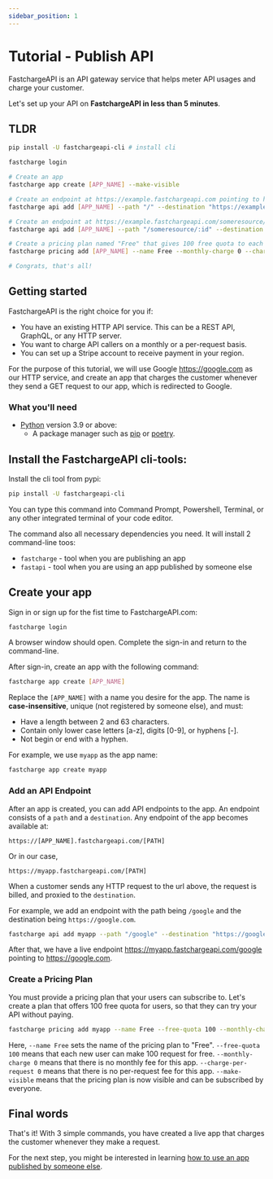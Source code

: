 ```yaml
---
sidebar_position: 1
---
```


# Tutorial - Publish API

FastchargeAPI is an API gateway service that helps meter API usages and charge your customer.

Let's set up your API on **FastchargeAPI in less than 5 minutes**.

## TLDR

```bash
pip install -U fastchargeapi-cli # install cli

fastcharge login

# Create an app
fastcharge app create [APP_NAME] --make-visible 

# Create an endpoint at https://example.fastchargeapi.com pointing to https://example.com
fastcharge api add [APP_NAME] --path "/" --destination "https://example.com" 

# Create an endpoint at https://example.fastchargeapi.com/someresource/:id pointing to https://example.com/someresource/:id
fastcharge api add [APP_NAME] --path "/someresource/:id" --destination "https://example.com/someresource/:id" 

# Create a pricing plan named "Free" that gives 100 free quota to each new user
fastcharge pricing add [APP_NAME] --name Free --monthly-charge 0 --charge-per-request 0 --free-quota 100 --make-visible 

# Congrats, that's all!
```


## Getting started

FastchargeAPI is the right choice for you if:

* You have an existing HTTP API service. This can be a REST API, GraphQL, or
  any HTTP server. 
* You want to charge API callers on a monthly or a per-request basis.
* You can set up a Stripe account to receive payment in your region.


For the purpose of this tutorial, we will use Google https://google.com as our
HTTP service, and create an app that charges the customer whenever they send a
GET request to our app, which is redirected to Google.


### What you'll need

-   [Python](https://www.python.org/) version 3.9 or above:
    -   A package manager such as [pip](https://pypi.org/project/pip/) or
        [poetry](https://python-poetry.org/).

## Install the FastchargeAPI cli-tools:

Install the cli tool from pypi:

```bash
pip install -U fastchargeapi-cli
```

You can type this command into Command Prompt, Powershell, Terminal, or any other integrated terminal of your code editor.

The command also all necessary dependencies you need. It will install 2 command-line toos:

* `fastcharge` - tool when you are publishing an app 
* `fastapi` - tool when you are using an app published by someone else

## Create your app

Sign in or sign up for the fist time to FastchargeAPI.com:

```bash
fastcharge login
```

A browser window should open. Complete the sign-in and return to the command-line.

After sign-in, create an app with the following command:

```bash
fastcharge app create [APP_NAME]
```

Replace the `[APP_NAME]` with a name you desire for the app. The name is
**case-insensitive**, unique (not registered by someone else), and must:

* Have a length between 2 and 63 characters.
* Contain only lower case letters [a-z], digits [0-9], or hyphens [-].
* Not begin or end with a hyphen.

For example, we use `myapp` as the app name:

```bash
fastcharge app create myapp
```


### Add an API Endpoint

After an app is created, you can add API endpoints to the app. An endpoint
consists of a `path` and a `destination`. Any endpoint of the app becomes available at:

```
https://[APP_NAME].fastchargeapi.com/[PATH]
```

Or in our case, 

```
https://myapp.fastchargeapi.com/[PATH]
```

When a customer sends any HTTP request to the url above, the request is billed,
and proxied to the `destination`.

For example, we add an endpoint with the path being `/google` and the
destination being `https://google.com`.


```bash
fastcharge api add myapp --path "/google" --destination "https://google.com"
```

After that, we have a live endpoint https://myapp.fastchargeapi.com/google pointing to https://google.com.


### Create a Pricing Plan

You must provide a pricing plan that your users can subscribe to. Let's create a
plan that offers 100 free quota for users, so that they can try your API without
paying.


```bash
fastcharge pricing add myapp --name Free --free-quota 100 --monthly-charge 0 --charge-per-request 0 --make-visible
```

Here, `--name Free` sets the name of the pricing plan to "Free". `--free-quota
100` means that each new user can make 100 request for free.
`--monthly-charge 0` means that there is no monthly fee for this app.
`--charge-per-request 0` means that there is no per-request fee for this app.
`--make-visible` means that the pricing plan is now visible and can be
subscribed by everyone.

## Final words

That's it! With 3 simple commands, you have created a live app that charges the
customer whenever they make a request.

For the next step, you might be interested in learning [how to use an app
published by someone else](./intro-use-api.md).
